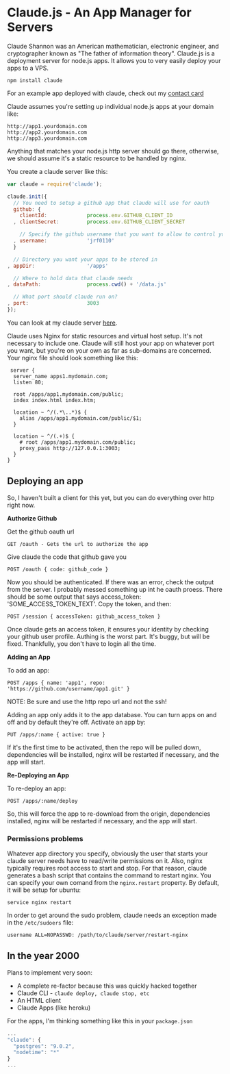 # Claude.js - An App Manager for Servers

Claude Shannon was an American mathematician, electronic engineer, and cryptographer known as "The father of information theory". Claude.js is a deployment server for node.js apps. It allows you to very easily deploy your apps to a VPS.

```npm install claude```

For an example app deployed with claude, check out my [contact card](https://github.com/jrf0110/contact)

Claude assumes you're setting up individual node.js apps at your domain like:

```
http://app1.yourdomain.com
http://app2.yourdomain.com
http://app3.yourdomain.com
```

Anything that matches your node.js http server should go there, otherwise, we should assume it's a static resource to be handled by nginx.

You create a claude server like this:

```javascript
var claude = require('claude');

claude.init({
  // You need to setup a github app that claude will use for oauth
  github: {
    clientId:             process.env.GITHUB_CLIENT_ID
  , clientSecret:         process.env.GITHUB_CLIENT_SECRET

    // Specify the github username that you want to allow to control your apps
  , username:             'jrf0110'
  }

  // Directory you want your apps to be stored in
, appDir:                 '/apps'

  // Where to hold data that claude needs
, dataPath:               process.cwd() + '/data.js'

  // What port should claude run on?
, port:                   3003
});
```

You can look at my claude server [here](https://github.com/jrf0110/apps-server).

Claude uses Nginx for static resources and virtual host setup. It's not necessary to include one. Claude will still host your app on whatever port you want, but you're on your own as far as sub-domains are concerned. Your nginx file should look something like this:

```
 server {
  server_name apps1.mydomain.com;
  listen 80;

  root /apps/app1.mydomain.com/public;
  index index.html index.htm;

  location ~ ^/(.*\..*)$ {
    alias /apps/app1.mydomain.com/public/$1;
  }

  location ~ ^/(.+)$ {
    # root /apps/app1.mydomain.com/public;
    proxy_pass http://127.0.0.1:3003;
  }
}
```

## Deploying an app

So, I haven't built a client for this yet, but you can do everything over http right now.

__Authorize Github__

Get the github oauth url

```
GET /oauth - Gets the url to authorize the app
```

Give claude the code that github gave you

```
POST /oauth { code: github_code }
```

Now you should be authenticated. If there was an error, check the output from the server. I probably messed something up int he oauth proess. There should be some output that says access_token: 'SOME_ACCESS_TOKEN_TEXT'. Copy the token, and then:

```
POST /session { accessToken: github_access_token }
```

Once claude gets an access token, it ensures your identity by checking your github user profile. Authing is the worst part. It's buggy, but will be fixed. Thankfully, you don't have to login all the time.

__Adding an App__

To add an app:

```
POST /apps { name: 'app1', repo: 'https://github.com/username/app1.git' }
```

NOTE: Be sure and use the http repo url and not the ssh!

Adding an app only adds it to the app database. You can turn apps on and off and by default they're off. Activate an app by:

```
PUT /apps/:name { active: true }
```

If it's the first time to be activated, then the repo will be pulled down, dependencies will be installed, nginx will be restarted if necessary, and the app will start.

__Re-Deploying an App__

To re-deploy an app:

```
POST /apps/:name/deploy
```

So, this will force the app to re-download from the origin, dependencies installed, nginx will be restarted if necessary, and the app will start.

### Permissions problems

Whatever app directory you specify, obviously the user that starts your claude server needs have to read/write permissions on it. Also, nginx typically requires root access to start and stop. For that reason, claude generates a bash script that contains the command to restart nginx. You can specify your own comand from the ```nginx.restart``` property. By default, it will be setup for ubuntu:

```
service nginx restart
```

In order to get around the sudo problem, claude needs an exception made in the ```/etc/sudoers``` file:

```
username ALL=NOPASSWD: /path/to/claude/server/restart-nginx
```

## In the year 2000

Plans to implement very soon:

* A complete re-factor because this was quickly hacked together
* Claude CLI - ```claude deploy, claude stop, etc```
* An HTML client
* Claude Apps (like heroku)

For the apps, I'm thinking something like this in your ```package.json```

```javascript
...
"claude": {
  "postgres": "9.0.2",
  "nodetime": "*"
}
...
```
